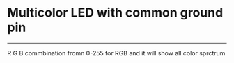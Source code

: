 # Multicolor LED with common ground pin 

----

R G B commbination fromn 0-255 for RGB and it will show all color sprctrum 